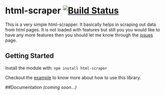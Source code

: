 # html-scraper [![Build Status](https://travis-ci.org/tusharmath/html-scraper.png?branch=master)](https://travis-ci.org/tusharmath/html-scraper)

This is a very simple html-scrapper. It basically helps in scraping out data from html pages. It is not loaded with features but still you you would like to have any more features then you should let me know through the [issues](https://github.com/tusharmath/html-scraper/issues) page.

## Getting Started

Install the module with: `npm install html-scraper`

Checkout the [example](https://github.com/tusharmath/html-scraper/blob/master/example/example.js) to know more about how to use this library.

##Documentation
*(coming soon...)*